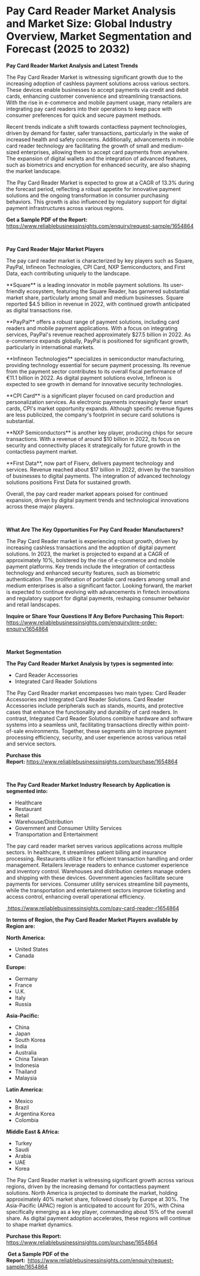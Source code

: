 <p><h1>Pay Card Reader Market Analysis and Market Size: Global Industry Overview, Market Segmentation and Forecast (2025 to 2032)</h1></p><p><strong>Pay Card Reader Market Analysis and Latest Trends</strong></p>
<p><p>The Pay Card Reader Market is witnessing significant growth due to the increasing adoption of cashless payment solutions across various sectors. These devices enable businesses to accept payments via credit and debit cards, enhancing customer convenience and streamlining transactions. With the rise in e-commerce and mobile payment usage, many retailers are integrating pay card readers into their operations to keep pace with consumer preferences for quick and secure payment methods.</p><p>Recent trends indicate a shift towards contactless payment technologies, driven by demand for faster, safer transactions, particularly in the wake of increased health and safety concerns. Additionally, advancements in mobile card reader technology are facilitating the growth of small and medium-sized enterprises, allowing them to accept card payments from anywhere. The expansion of digital wallets and the integration of advanced features, such as biometrics and encryption for enhanced security, are also shaping the market landscape.</p><p>The Pay Card Reader Market is expected to grow at a CAGR of 13.3% during the forecast period, reflecting a robust appetite for innovative payment solutions and the ongoing transformation in consumer purchasing behaviors. This growth is also influenced by regulatory support for digital payment infrastructures across various regions.</p></p>
<p><strong>Get a Sample PDF of the Report:&nbsp;</strong> <a href="https://www.reliablebusinessinsights.com/enquiry/request-sample/1654864?utm_campaign=2782&utm_medium=2&utm_source=Github&utm_content=ia&utm_term=16042025&utm_id=pay-card-reader">https://www.reliablebusinessinsights.com/enquiry/request-sample/1654864</a></p>
<p>&nbsp;</p>
<p><strong>Pay Card Reader Major Market Players</strong></p>
<p><p>The pay card reader market is characterized by key players such as Square, PayPal, Infineon Technologies, CPI Card, NXP Semiconductors, and First Data, each contributing uniquely to the landscape.</p><p>**Square** is a leading innovator in mobile payment solutions. Its user-friendly ecosystem, featuring the Square Reader, has garnered substantial market share, particularly among small and medium businesses. Square reported $4.5 billion in revenue in 2022, with continued growth anticipated as digital transactions rise.</p><p>**PayPal** offers a robust range of payment solutions, including card readers and mobile payment applications. With a focus on integrating services, PayPal's revenue reached approximately $27.5 billion in 2022. As e-commerce expands globally, PayPal is positioned for significant growth, particularly in international markets.</p><p>**Infineon Technologies** specializes in semiconductor manufacturing, providing technology essential for secure payment processing. Its revenue from the payment sector contributes to its overall fiscal performance of €11.1 billion in 2022. As digital payment solutions evolve, Infineon is expected to see growth in demand for innovative security technologies.</p><p>**CPI Card** is a significant player focused on card production and personalization services. As electronic payments increasingly favor smart cards, CPI's market opportunity expands. Although specific revenue figures are less publicized, the company's footprint in secure card solutions is substantial.</p><p>**NXP Semiconductors** is another key player, producing chips for secure transactions. With a revenue of around $10 billion in 2022, its focus on security and connectivity places it strategically for future growth in the contactless payment market.</p><p>**First Data**, now part of Fiserv, delivers payment technology and services. Revenue reached about $17 billion in 2022, driven by the transition of businesses to digital payments. The integration of advanced technology solutions positions First Data for sustained growth.</p><p>Overall, the pay card reader market appears poised for continued expansion, driven by digital payment trends and technological innovations across these major players.</p></p>
<p>&nbsp;</p>
<p><strong>What Are The Key Opportunities For Pay Card Reader Manufacturers?</strong></p>
<p><p>The Pay Card Reader market is experiencing robust growth, driven by increasing cashless transactions and the adoption of digital payment solutions. In 2023, the market is projected to expand at a CAGR of approximately 10%, bolstered by the rise of e-commerce and mobile payment platforms. Key trends include the integration of contactless technology and enhanced security features, such as biometric authentication. The proliferation of portable card readers among small and medium enterprises is also a significant factor. Looking forward, the market is expected to continue evolving with advancements in fintech innovations and regulatory support for digital payments, reshaping consumer behavior and retail landscapes.</p></p>
<p><strong>Inquire or Share Your Questions If Any Before Purchasing This Report:</strong> <a href="https://www.reliablebusinessinsights.com/enquiry/pre-order-enquiry/1654864?utm_campaign=2782&utm_medium=2&utm_source=Github&utm_content=ia&utm_term=16042025&utm_id=pay-card-reader">https://www.reliablebusinessinsights.com/enquiry/pre-order-enquiry/1654864</a></p>
<p>&nbsp;</p>
<p><strong>Market Segmentation</strong></p>
<p><strong>The Pay Card Reader Market Analysis by types is segmented into:</strong></p>
<p><ul><li>Card Reader Accessories</li><li>Integrated Card Reader Solutions</li></ul></p>
<p><p>The Pay Card Reader market encompasses two main types: Card Reader Accessories and Integrated Card Reader Solutions. Card Reader Accessories include peripherals such as stands, mounts, and protective cases that enhance the functionality and durability of card readers. In contrast, Integrated Card Reader Solutions combine hardware and software systems into a seamless unit, facilitating transactions directly within point-of-sale environments. Together, these segments aim to improve payment processing efficiency, security, and user experience across various retail and service sectors.</p></p>
<p><strong>Purchase this Report:&nbsp;</strong><a href="https://www.reliablebusinessinsights.com/purchase/1654864?utm_campaign=2782&utm_medium=2&utm_source=Github&utm_content=ia&utm_term=16042025&utm_id=pay-card-reader">https://www.reliablebusinessinsights.com/purchase/1654864</a></p>
<p>&nbsp;</p>
<p><strong>The Pay Card Reader Market Industry Research by Application is segmented into:</strong></p>
<p><ul><li>Healthcare</li><li>Restaurant</li><li>Retail</li><li>Warehouse/Distribution</li><li>Government and Consumer Utility Services</li><li>Transportation and Entertainment</li></ul></p>
<p><p>The pay card reader market serves various applications across multiple sectors. In healthcare, it streamlines patient billing and insurance processing. Restaurants utilize it for efficient transaction handling and order management. Retailers leverage readers to enhance customer experience and inventory control. Warehouses and distribution centers manage orders and shipping with these devices. Government agencies facilitate secure payments for services. Consumer utility services streamline bill payments, while the transportation and entertainment sectors improve ticketing and access control, enhancing overall operational efficiency.</p></p>
<p><a href="https://www.reliablebusinessinsights.com/pay-card-reader-r1654864?utm_campaign=2782&utm_medium=2&utm_source=Github&utm_content=ia&utm_term=16042025&utm_id=pay-card-reader">&nbsp;https://www.reliablebusinessinsights.com/pay-card-reader-r1654864</a></p>
<p><strong>In terms of Region, the Pay Card Reader Market Players available by Region are:</strong></p>
<p>
    <p> <strong> North America: </strong>
        <ul>
            <li>United States</li>
            <li>Canada</li>
        </ul>
        </p> 
    <p> <strong> Europe: </strong>
        <ul>
            <li>Germany</li>
            <li>France</li>
            <li>U.K.</li>
            <li>Italy</li>
            <li>Russia</li>
        </ul>
        </p> 
    <p> <strong> Asia-Pacific: </strong>
        <ul>
            <li>China</li>
            <li>Japan</li>
            <li>South Korea</li>
            <li>India</li>
            <li>Australia</li>
            <li>China Taiwan</li>
            <li>Indonesia</li>
            <li>Thailand</li>
            <li>Malaysia</li>
        </ul>
        </p> 
    <p> <strong> Latin America: </strong>
        <ul>
            <li>Mexico</li>
            <li>Brazil</li>
            <li>Argentina Korea</li>
            <li>Colombia</li>
        </ul>
        </p> 
    <p> <strong> Middle East & Africa: </strong>
        <ul>
            <li>Turkey</li>
            <li>Saudi</li>
            <li>Arabia</li>
            <li>UAE</li>
            <li>Korea</li>
        </ul>
    </p>
    </p>
<p><p>The Pay Card Reader market is witnessing significant growth across various regions, driven by the increasing demand for contactless payment solutions. North America is projected to dominate the market, holding approximately 40% market share, followed closely by Europe at 30%. The Asia-Pacific (APAC) region is anticipated to account for 20%, with China specifically emerging as a key player, commanding about 15% of the overall share. As digital payment adoption accelerates, these regions will continue to shape market dynamics.</p></p>
<p><strong>Purchase this Report: </strong><a href="https://www.reliablebusinessinsights.com/purchase/1654864?utm_campaign=2782&utm_medium=2&utm_source=Github&utm_content=ia&utm_term=16042025&utm_id=pay-card-reader">https://www.reliablebusinessinsights.com/purchase/1654864</a></p>
<p>&nbsp;<strong>Get a Sample PDF of the Report:&nbsp;&nbsp;</strong><a href="https://www.reliablebusinessinsights.com/enquiry/request-sample/1654864?utm_campaign=2782&utm_medium=2&utm_source=Github&utm_content=ia&utm_term=16042025&utm_id=pay-card-reader">https://www.reliablebusinessinsights.com/enquiry/request-sample/1654864</a></p>
<p><strong></strong></p>
<p><p></p><p></p><p></p></p>